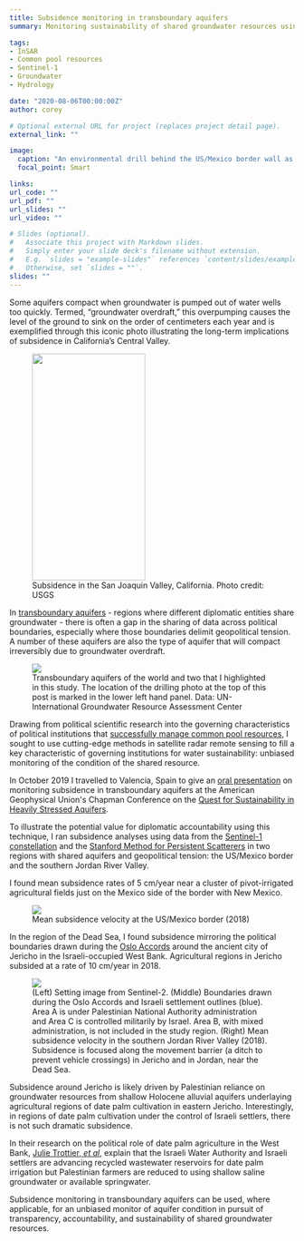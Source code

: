 ```yaml
---
title: Subsidence monitoring in transboundary aquifers
summary: Monitoring sustainability of shared groundwater resources using interferometric synthetic aperture radar (InSAR)

tags:
- InSAR
- Common pool resources
- Sentinel-1
- Groundwater
- Hydrology

date: "2020-08-06T00:00:00Z"
author: corey

# Optional external URL for project (replaces project detail page).
external_link: ""

image:
  caption: "An environmental drill behind the US/Mexico border wall as construction of the new section of wall begins at the Organ Pipe National Monument, August 23, 2019. Photo credit: AZCentral.com"
  focal_point: Smart

links:
url_code: ""
url_pdf: ""
url_slides: ""
url_video: ""

# Slides (optional).
#   Associate this project with Markdown slides.
#   Simply enter your slide deck's filename without extension.
#   E.g. `slides = "example-slides"` references `content/slides/example-slides.md`.
#   Otherwise, set `slides = ""`.
slides: ""
---
```


Some aquifers compact when groundwater is pumped out of water wells too quickly. Termed, “groundwater overdraft,” this overpumping causes the level of the ground to sink on the order of centimeters each year and is exemplified through this iconic photo illustrating the long-term implications of subsidence in California’s Central Valley.

<figure>
<img class="special-img-class" src="/img/land-subsidence-poland-calif-sized.jpg" width="200" height="400" />

<figcaption>Subsidence in the San Joaquin Valley, California. Photo credit: USGS</figcaption>
</figure>

In [transboundary aquifers](https://www.un-igrac.org/areas-expertise/transboundary-groundwaters) - regions where different diplomatic entities share groundwater - there is often a gap in the sharing of data across political boundaries, especially where those boundaries delimit geopolitical tension. A number of these aquifers are also the type of aquifer that will compact irreversibly due to groundwater overdraft.

<figure>
<img class="special-img-class" src="/img/tba_usmex_wb.png" />

<figcaption>Transboundary aquifers of the world and two that I highlighted in this study. The location of the drilling photo at the top of this post is marked in the lower left hand panel. Data: UN-International Groundwater Resource Assessment Center</figcaption>
</figure>

Drawing from political scientific research into the governing characteristics of political institutions that [successfully manage common pool resources](https://www.cambridge.org/core/books/governing-the-commons/A8BB63BC4A1433A50A3FB92EDBBB97D5), I sought to use cutting-edge methods in satellite radar remote sensing to fill a key characteristic of governing institutions for water sustainability: unbiased monitoring of the condition of the shared resource.

In October 2019 I travelled to Valencia, Spain to give an [oral presentation](https://agu.confex.com/agu/19chapman5/meetingapp.cgi/Paper/488036) on monitoring subsidence in transboundary aquifers at the American Geophysical Union's Chapman Conference on the [Quest for Sustainability in Heavily Stressed Aquifers](https://connect.agu.org/aguchapmanconference/upcoming-chapmans/aquifers-sustainability).

To illustrate the potential value for diplomatic accountability using this technique, I ran subsidence analyses using data from the [Sentinel-1 constellation](https://sentinel.esa.int/web/sentinel/missions/sentinel-1) and the [Stanford Method for Persistent Scatterers](https://github.com/dbekaert/StaMPS) in two regions with shared aquifers and geopolitical tension: the US/Mexico border and the southern Jordan River Valley.

I found mean subsidence rates of 5 cm/year near a cluster of pivot-irrigated agricultural fields just on the Mexico side of the border with New Mexico. 

<figure>
<img class="special-img-class" src="/img/us_mexico_sub.png" />

<figcaption>Mean subsidence velocity at the US/Mexico border (2018)</figcaption>
</figure>

In the region of the Dead Sea, I found subsidence mirroring the political boundaries drawn during the [Oslo Accords](https://en.wikipedia.org/wiki/West_Bank_Areas_in_the_Oslo_II_Accord) around the ancient city of Jericho in the Israeli-occupied West Bank. Agricultural regions in Jericho subsided at a rate of 10 cm/year in 2018.

<figure>
<img class="special-img-class" src="/img/wb_subsidence.png" />

<figcaption>(Left) Setting image from Sentinel-2. (Middle) Boundaries drawn during the Oslo Accords and Israeli settlement outlines (blue). Area A is under Palestinian National Authority administration and Area C is controlled militarily by Israel. Area B, with mixed administration, is not included in the study region. (Right) Mean subsidence velocity in the southern Jordan River Valley (2018). Subsidence is focused along the movement barrier (a ditch to prevent vehicle crossings) in Jericho and in Jordan, near the Dead Sea. </figcaption>
</figure>

Subsidence around Jericho is likely driven by Palestinian reliance on groundwater resources from shallow Holocene alluvial aquifers underlaying agricultural regions of date palm cultivation in eastern Jericho. Interestingly, in regions of date palm cultivation under the control of Israeli settlers, there is not such dramatic subsidence. 

In their research on the political role of date palm agriculture in the West Bank, [Julie Trottier, *et al*](https://journals.sagepub.com/doi/abs/10.1177/2514848619876546), explain that the Israeli Water Authority and Israeli settlers are advancing recycled wastewater reservoirs for date palm irrigation but Palestinian farmers are reduced to using shallow saline groundwater or available springwater.

Subsidence monitoring in transboundary aquifers can be used, where applicable, for an unbiased monitor of aquifer condition in pursuit of transparency, accountability, and sustainability of shared groundwater resources.

